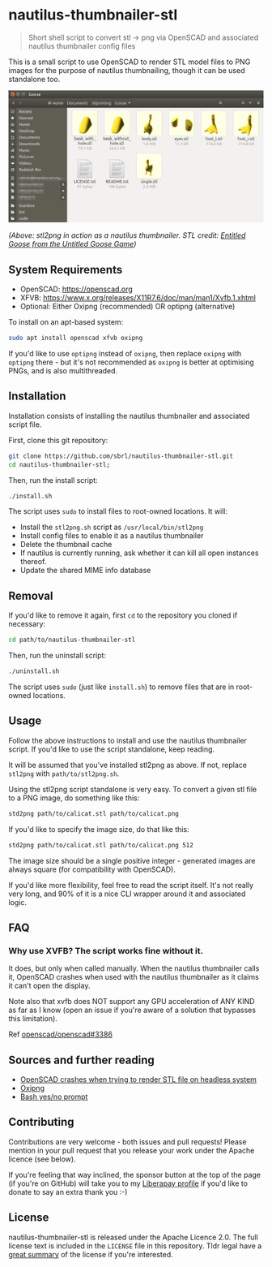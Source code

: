 # nautilus-thumbnailer-stl

> Short shell script to convert stl → png via OpenSCAD and associated nautilus thumbnailer config files 

This is a small script to use OpenSCAD to render STL model files to PNG images for the purpose of nautilus thumbnailing, though it can be used standalone too.

![Screenshot of Nautilus with stl2png in action.](./screenshot.png)

_(Above: stl2png in action as a nautilus thumbnailer. STL credit: [Entitled Goose from the Untitled Goose Game](https://www.thingiverse.com/thing:3906053))_

## System Requirements
 - OpenSCAD: <https://openscad.org>
 - XFVB: <https://www.x.org/releases/X11R7.6/doc/man/man1/Xvfb.1.xhtml>
 - Optional: Either Oxipng (recommended) OR optipng (alternative)

To install on an apt-based system:

```bash
sudo apt install openscad xfvb oxipng
```

If you'd like to use `optipng` instead of `oxipng`, then replace `oxipng` with `optipng` there - but it's not recommended as `oxipng` is better at optimising PNGs, and is also multithreaded.


## Installation
Installation consists of installing the nautilus thumbnailer and associated script file.

First, clone this git repository:

```bash
git clone https://github.com/sbrl/nautilus-thumbnailer-stl.git
cd nautilus-thumbnailer-stl;
```

Then, run the install script:

```bash
./install.sh
```

The script uses `sudo` to install files to root-owned locations. It will:

 - Install the `stl2png.sh` script as `/usr/local/bin/stl2png`
 - Install config files to enable it as a nautilus thumbnailer
 - Delete the thumbnail cache
 - If nautilus is currently running, ask whether it can kill all open instances thereof.
 - Update the shared MIME info database


## Removal
If you'd like to remove it again, first `cd` to the repository you cloned if necessary:

```bash
cd path/to/nautilus-thumbnailer-stl
```

Then, run the uninstall script:

```bash
./uninstall.sh
```

The script uses `sudo` (just like `install.sh`) to remove files that are in root-owned locations.


## Usage
Follow the above instructions to install and use the nautilus thumbnailer script. If you'd like to use the script standalone, keep reading.

It will be assumed that you've installed stl2png as above. If not, replace `stl2png` with `path/to/stl2png.sh`.

Using the stl2png script standalone is very easy. To convert a given stl file to a PNG image, do something like this:

```bash
std2png path/to/calicat.stl path/to/calicat.png
```

If you'd like to specify the image size, do that like this:

```bash
std2png path/to/calicat.stl path/to/calicat.png 512
```

The image size should be a single positive integer - generated images are always square (for compatibility with OpenSCAD).

If you'd like more flexibility, feel free to read the script itself. It's not really very long, and 90% of it is a nice CLI wrapper around it and associated logic.


## FAQ

### Why use XVFB? The script works fine without it.
It does, but only when called manually. When the nautilus thumbnailer calls it, OpenSCAD crashes when used with the nautilus thumbnailer as it claims it can't open the display.

Note also that xvfb does NOT support any GPU acceleration of ANY KIND as far as I know (open an issue if you're aware of a solution that bypasses this limitation).

Ref [openscad/openscad#3386](https://github.com/openscad/openscad/issues/3368)


## Sources and further reading
 - [OpenSCAD crashes when trying to render STL file on headless system](https://github.com/openscad/openscad/issues/3368)
 - [Oxipng](https://github.com/shssoichiro/oxipng)
 - [Bash yes/no prompt](https://stackoverflow.com/a/29436423/1460422)


## Contributing
Contributions are very welcome - both issues and pull requests! Please mention in your pull request that you release your work under the Apache licence (see below).

If you're feeling that way inclined, the sponsor button at the top of the page (if you're on GitHub) will take you to my [Liberapay profile](https://liberapay.com/sbrl) if you'd like to donate to say an extra thank you :-)


## License
nautilus-thumbnailer-stl is released under the Apache Licence 2.0. The full license text is included in the `LICENSE` file in this repository. Tldr legal have a [great summary](https://tldrlegal.com/license/apache-license-2.0-(apache-2.0)) of the license if you're interested.
